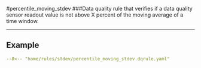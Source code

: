 #percentile_moving_stdev
###Data quality rule that verifies if a data quality sensor readout value is not above X percent of the moving average of a time window.
___
## Example
``` yaml
--8<-- "home/rules/stdev/percentile_moving_stdev.dqrule.yaml"
```